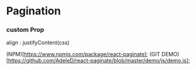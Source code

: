 # Pagination

### custom Prop

align : justifyContent(css)

(NPM)[https://www.npmjs.com/package/react-paginate];
(GIT DEMO)[https://github.com/AdeleD/react-paginate/blob/master/demo/js/demo.js];
